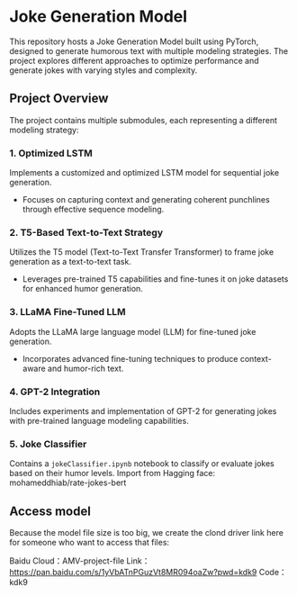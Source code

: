 # Joke Generation Model

This repository hosts a Joke Generation Model built using PyTorch, designed to generate humorous text with multiple modeling strategies. The project explores different approaches to optimize performance and generate jokes with varying styles and complexity.

## Project Overview

The project contains multiple submodules, each representing a different modeling strategy:

### 1. Optimized LSTM

Implements a customized and optimized LSTM model for sequential joke generation.

- Focuses on capturing context and generating coherent punchlines through effective sequence modeling.

### 2. T5-Based Text-to-Text Strategy

Utilizes the T5 model (Text-to-Text Transfer Transformer) to frame joke generation as a text-to-text task.

- Leverages pre-trained T5 capabilities and fine-tunes it on joke datasets for enhanced humor generation.

### 3. LLaMA Fine-Tuned LLM

Adopts the LLaMA large language model (LLM) for fine-tuned joke generation.

- Incorporates advanced fine-tuning techniques to produce context-aware and humor-rich text.

### 4. GPT-2 Integration

Includes experiments and implementation of GPT-2 for generating jokes with pre-trained language modeling capabilities.

### 5. Joke Classifier

Contains a `jokeClassifier.ipynb` notebook to classify or evaluate jokes based on their humor levels. Import from Hagging face: mohameddhiab/rate-jokes-bert

## Access model

Because the model file size is too big, we create the clond driver link here for someone who want to access that files:

Baidu Cloud：AMV-project-file
Link：https://pan.baidu.com/s/1yVbATnPGuzVt8MR094oaZw?pwd=kdk9 
Code：kdk9


